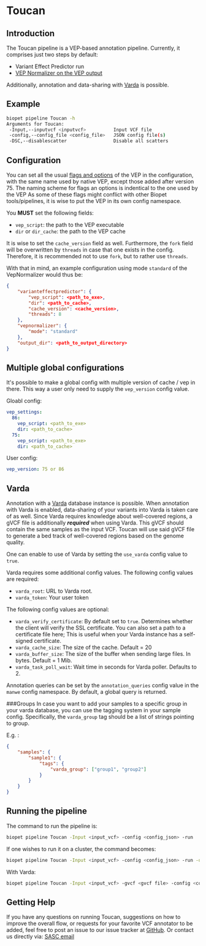 Toucan
======

Introduction
-----------
The Toucan pipeline is a VEP-based annotation pipeline. 
Currently, it comprises just two steps by default:

* Variant Effect Predictor run
* [VEP Normalizer on the VEP output](../tools/VepNormalizer.md)

Additionally, annotation and data-sharing with [Varda](http://varda.readthedocs.org/en/latest/) is possible. 

Example
-----------

~~~~bash
biopet pipeline Toucan -h
Arguments for Toucan:
 -Input,--inputvcf <inputvcf>          Input VCF file
 -config,--config_file <config_file>   JSON config file(s)
 -DSC,--disablescatter                 Disable all scatters
~~~~

Configuration
-------------
You can set all the usual [flags and options](http://www.ensembl.org/info/docs/tools/vep/script/vep_options.html) of the VEP in the configuration,
with the same name used by native VEP, except those added after version 75.
The naming scheme for flags an options is indentical to the one used by the VEP
As some of these flags might conflict with other Biopet tools/pipelines, it is wise to put the VEP in its own config namespace.

You **MUST** set the following fields:

* `vep_script`: the path to the VEP executable
* `dir` or `dir_cache`: the path to the VEP cache

It is wise to set the `cache_version` field as well.
Furthermore, the `fork` field will be overwritten by `threads` in case that one exists in the config. 
Therefore, it is recommended not to use `fork`, but to rather use `threads`. 

With that in mind, an example configuration using mode `standard` of the VepNormalizer would thus be:

~~~ json
{
    "varianteffectpredictor": {
        "vep_script": <path_to_exe>,
        "dir": <path_to_cache>,
        "cache_version": <cache_version>,
        "threads": 8 
    },
    "vepnormalizer": {
        "mode": "standard"
    },
    "output_dir": <path_to_output_directory>
}
~~~

Multiple global configurations
------------------------------

It's possible to make a global config with multiple version of cache / vep in there. This way a user only need to supply the `vep_version` config value.

Gloabl config:
``` yaml
vep_settings:
  86:
    vep_script: <path_to_exe>
    dir: <path_to_cache>
  75:
    vep_script: <path_to_exe>
    dir: <path_to_cache>
```

User config:
``` yaml
vep_version: 75 or 86
```

Varda
-----
Annotation with a [Varda](http://varda.readthedocs.org/en/latest/) database instance is possible.
When annotation with Varda is enabled, data-sharing of your variants into Varda is taken care of as well. 
Since Varda requires knowledge about well-covered regions, a gVCF file is additionally ***required*** when using Varda.
This gVCF should contain the same samples as the input VCF.
Toucan will use said gVCF file to generate a bed track of well-covered regions based on the genome quality.

One can enable to use of Varda by setting the `use_varda` config value to `true`. 

Varda requires some additional config values. The following config values are required:
  
  * `varda_root`: URL to Varda root. 
  * `varda_token`: Your user token
  
The following config values are optional: 

  * `varda_verify_certificate`: By default set to `true`. 
  Determines whether the client will verify the SSL certificate. 
  You can also set a path to a certificate file here; 
  This is useful when your Varda instance has a self-signed certificate. 
  * `varda_cache_size`: The size of the cache. Default = 20
  * `varda_buffer_size`: The size of the buffer when sending large files. In bytes. Default = 1 Mib.
  * `varda_task_poll_wait`: Wait time in seconds for Varda poller. Defaults to 2.
     
Annotation queries can be set by the `annotation_queries` config value in the `manwe` config namespace. 
By default, a global query is returned. 


###Groups
In case you want to add your samples to a specific group in your varda database, you can use the tagging system in your sample config.
Specifically, the `varda_group` tag should be a list of strings pointing to group. 

E.g. :

```json
{
    "samples": {
        "sample1": {
            "tags": {
                "varda_group": ["group1", "group2"]
            }
        }
    }
}
```

Running the pipeline
---------------
The command to run the pipeline is:

~~~~ bash
biopet pipeline Toucan -Input <input_vcf> -config <config_json> -run
~~~~

If one wishes to run it on a cluster, the command becomes:

~~~~ bash
biopet pipeline Toucan -Input <input_vcf> -config <config_json> -run -qsub -jobParaEnv <PE>
~~~~

With Varda:

~~~~ bash
biopet pipeline Toucan -Input <input_vcf> -gvcf <gvcf file> -config <config_json> -run -qsub -jobParaEnv <PE> 
~~~~


## Getting Help

If you have any questions on running Toucan, suggestions on how to improve the overall flow, or requests for your favorite VCF annotator to be added, feel free to post an issue to our issue tracker at [GitHub](https://github.com/biopet/biopet).
Or contact us directly via: [SASC email](mailto:SASC@lumc.nl)